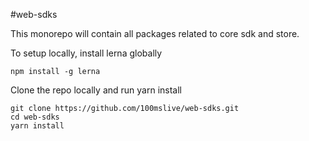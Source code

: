 #web-sdks

This monorepo will contain all packages related to core sdk and store.

To setup locally, install lerna globally

`npm install -g lerna`

Clone the repo locally and run yarn install
```
git clone https://github.com/100mslive/web-sdks.git
cd web-sdks
yarn install
```
